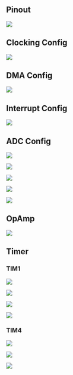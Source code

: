 

## Pinout

![](docs/pin_allocation.png)

## Clocking Config

![](docs/clock_tree.png)

## DMA Config

![](docs/DMA.png)

## Interrupt Config

![](docs/NVIC.png)

## ADC Config

![](docs/ADC1_0.png)

![](docs/ADC1_1.png)

![](docs/ADC1_2.png)


![](docs/ADC2_0.png)

![](docs/ADC2_1.png)

## OpAmp

![](docs/OPAMP.png)

## Timer

### TIM1

![](docs/TIM1_0.png)

![](docs/TIM1_1.png)

![](docs/TIM1_2.png)

![](docs/TIM1_3.png)

### TIM4

![](docs/TIM1_6.png)

![](docs/TIM4_0.png)

![](docs/TIM4_1.png)
